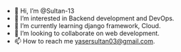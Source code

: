 - 👋 Hi, I’m @Sultan-13
- 👀 I’m interested in Backend development and DevOps.
- 🌱 I’m currently learning django framework, Cloud.
- 💞️ I’m looking to collaborate on web development.
- 📫 How to reach me yasersultan03@gmail.com.

<!---
Sultan-13/Sultan-13 is a ✨ special ✨ repository because its `README.md` (this file) appears on your GitHub profile.
You can click the Preview link to take a look at your changes.
--->
